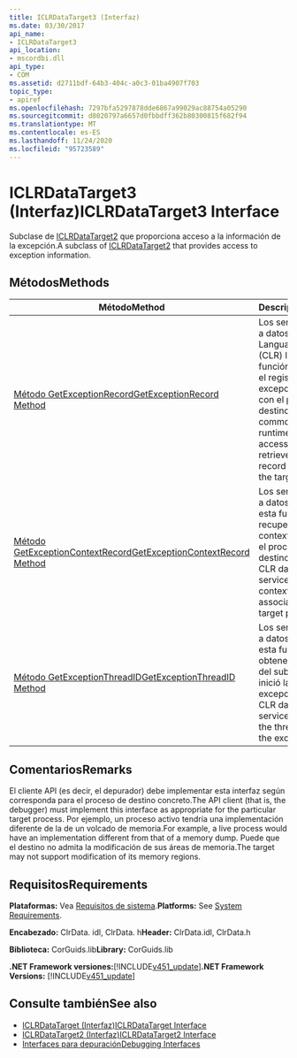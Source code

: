 ```yaml
---
title: ICLRDataTarget3 (Interfaz)
ms.date: 03/30/2017
api_name:
- ICLRDataTarget3
api_location:
- mscordbi.dll
api_type:
- COM
ms.assetid: d2711bdf-64b3-404c-a0c3-01ba4907f703
topic_type:
- apiref
ms.openlocfilehash: 7297bfa5297878dde6867a99029ac88754a05290
ms.sourcegitcommit: d8020797a6657d0fbbdff362b80300815f682f94
ms.translationtype: MT
ms.contentlocale: es-ES
ms.lasthandoff: 11/24/2020
ms.locfileid: "95723589"
---
```

# <a name="iclrdatatarget3-interface"></a><span data-ttu-id="17747-102">ICLRDataTarget3 (Interfaz)</span><span class="sxs-lookup"><span data-stu-id="17747-102">ICLRDataTarget3 Interface</span></span>

<span data-ttu-id="17747-103">Subclase de [ICLRDataTarget2](iclrdatatarget2-interface.md) que proporciona acceso a la información de la excepción.</span><span class="sxs-lookup"><span data-stu-id="17747-103">A subclass of [ICLRDataTarget2](iclrdatatarget2-interface.md) that provides access to exception information.</span></span>  
  
## <a name="methods"></a><span data-ttu-id="17747-104">Métodos</span><span class="sxs-lookup"><span data-stu-id="17747-104">Methods</span></span>  
  
|<span data-ttu-id="17747-105">Método</span><span class="sxs-lookup"><span data-stu-id="17747-105">Method</span></span>|<span data-ttu-id="17747-106">Descripción</span><span class="sxs-lookup"><span data-stu-id="17747-106">Description</span></span>|  
|------------|-----------------|  
|[<span data-ttu-id="17747-107">Método GetExceptionRecord</span><span class="sxs-lookup"><span data-stu-id="17747-107">GetExceptionRecord Method</span></span>](iclrdatatarget3-getexceptionrecord-method.md)|<span data-ttu-id="17747-108">Los servicios de acceso a datos de Common Language Runtime (CLR) llaman a esta función para recuperar el registro de excepciones asociado con el proceso de destino.</span><span class="sxs-lookup"><span data-stu-id="17747-108">Called by the common language runtime (CLR) data access services to retrieve the exception record associated with the target process.</span></span>|  
|[<span data-ttu-id="17747-109">Método GetExceptionContextRecord</span><span class="sxs-lookup"><span data-stu-id="17747-109">GetExceptionContextRecord Method</span></span>](iclrdatatarget3-getexceptioncontextrecord-method.md)|<span data-ttu-id="17747-110">Los servicios de acceso a datos de CLR llaman a esta función para recuperar el registro de contexto asociado con el proceso de destino.</span><span class="sxs-lookup"><span data-stu-id="17747-110">Called by the CLR data access services to retrieve the context record associated with the target process.</span></span>|  
|[<span data-ttu-id="17747-111">Método GetExceptionThreadID</span><span class="sxs-lookup"><span data-stu-id="17747-111">GetExceptionThreadID Method</span></span>](iclrdatatarget3-getexceptionthreadid-method.md)|<span data-ttu-id="17747-112">Los servicios de acceso a datos de CLR llaman a esta función para obtener el identificador del subproceso que inició la excepción.</span><span class="sxs-lookup"><span data-stu-id="17747-112">Called by the CLR data access services to get the ID of the thread that threw the exception.</span></span>|  
  
## <a name="remarks"></a><span data-ttu-id="17747-113">Comentarios</span><span class="sxs-lookup"><span data-stu-id="17747-113">Remarks</span></span>  

 <span data-ttu-id="17747-114">El cliente API (es decir, el depurador) debe implementar esta interfaz según corresponda para el proceso de destino concreto.</span><span class="sxs-lookup"><span data-stu-id="17747-114">The API client (that is, the debugger) must implement this interface as appropriate for the particular target process.</span></span> <span data-ttu-id="17747-115">Por ejemplo, un proceso activo tendría una implementación diferente de la de un volcado de memoria.</span><span class="sxs-lookup"><span data-stu-id="17747-115">For example, a live process would have an implementation different from that of a memory dump.</span></span> <span data-ttu-id="17747-116">Puede que el destino no admita la modificación de sus áreas de memoria.</span><span class="sxs-lookup"><span data-stu-id="17747-116">The target may not support modification of its memory regions.</span></span>  
  
## <a name="requirements"></a><span data-ttu-id="17747-117">Requisitos</span><span class="sxs-lookup"><span data-stu-id="17747-117">Requirements</span></span>  

 <span data-ttu-id="17747-118">**Plataformas:** Vea [Requisitos de sistema](../../get-started/system-requirements.md).</span><span class="sxs-lookup"><span data-stu-id="17747-118">**Platforms:** See [System Requirements](../../get-started/system-requirements.md).</span></span>  
  
 <span data-ttu-id="17747-119">**Encabezado:** ClrData. idl, ClrData. h</span><span class="sxs-lookup"><span data-stu-id="17747-119">**Header:** ClrData.idl, ClrData.h</span></span>  
  
 <span data-ttu-id="17747-120">**Biblioteca:** CorGuids.lib</span><span class="sxs-lookup"><span data-stu-id="17747-120">**Library:** CorGuids.lib</span></span>  
  
 <span data-ttu-id="17747-121">**.NET Framework versiones:**[!INCLUDE[v451_update](../../../../includes/net-current-v451-nov-plus.md)]</span><span class="sxs-lookup"><span data-stu-id="17747-121">**.NET Framework Versions:** [!INCLUDE[v451_update](../../../../includes/net-current-v451-nov-plus.md)]</span></span>  
  
## <a name="see-also"></a><span data-ttu-id="17747-122">Consulte también</span><span class="sxs-lookup"><span data-stu-id="17747-122">See also</span></span>

- [<span data-ttu-id="17747-123">ICLRDataTarget (Interfaz)</span><span class="sxs-lookup"><span data-stu-id="17747-123">ICLRDataTarget Interface</span></span>](iclrdatatarget-interface.md)
- [<span data-ttu-id="17747-124">ICLRDataTarget2 (Interfaz)</span><span class="sxs-lookup"><span data-stu-id="17747-124">ICLRDataTarget2 Interface</span></span>](iclrdatatarget2-interface.md)
- [<span data-ttu-id="17747-125">Interfaces para depuración</span><span class="sxs-lookup"><span data-stu-id="17747-125">Debugging Interfaces</span></span>](debugging-interfaces.md)
